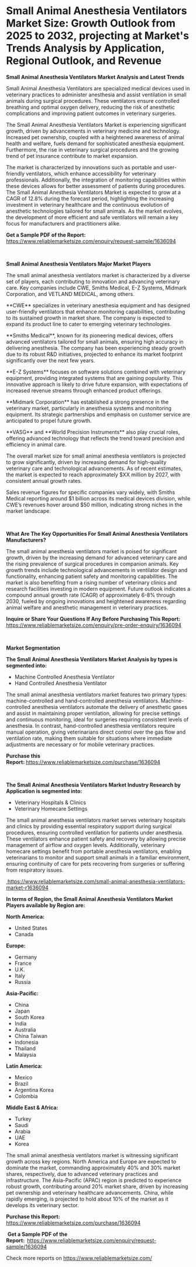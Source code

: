 <p><h1>Small Animal Anesthesia Ventilators Market Size: Growth Outlook from 2025 to 2032, projecting at Market's Trends Analysis by Application, Regional Outlook, and Revenue</h1></p><p><strong>Small Animal Anesthesia Ventilators Market Analysis and Latest Trends</strong></p>
<p><p>Small Animal Anesthesia Ventilators are specialized medical devices used in veterinary practices to administer anesthesia and assist ventilation in small animals during surgical procedures. These ventilators ensure controlled breathing and optimal oxygen delivery, reducing the risk of anesthetic complications and improving patient outcomes in veterinary surgeries.</p><p>The Small Animal Anesthesia Ventilators Market is experiencing significant growth, driven by advancements in veterinary medicine and technology. Increased pet ownership, coupled with a heightened awareness of animal health and welfare, fuels demand for sophisticated anesthesia equipment. Furthermore, the rise in veterinary surgical procedures and the growing trend of pet insurance contribute to market expansion.</p><p>The market is characterized by innovations such as portable and user-friendly ventilators, which enhance accessibility for veterinary professionals. Additionally, the integration of monitoring capabilities within these devices allows for better assessment of patients during procedures. The Small Animal Anesthesia Ventilators Market is expected to grow at a CAGR of 12.8% during the forecast period, highlighting the increasing investment in veterinary healthcare and the continuous evolution of anesthetic technologies tailored for small animals. As the market evolves, the development of more efficient and safe ventilators will remain a key focus for manufacturers and practitioners alike.</p></p>
<p><strong>Get a Sample PDF of the Report:&nbsp;</strong> <a href="https://www.reliablemarketsize.com/enquiry/request-sample/1636094?utm_campaign=3108&utm_medium=2&utm_source=Github&utm_content=ia&utm_term=23032025&utm_id=small-animal-anesthesia-ventilators">https://www.reliablemarketsize.com/enquiry/request-sample/1636094</a></p>
<p>&nbsp;</p>
<p><strong>Small Animal Anesthesia Ventilators Major Market Players</strong></p>
<p><p>The small animal anesthesia ventilators market is characterized by a diverse set of players, each contributing to innovation and advancing veterinary care. Key companies include CWE, Smiths Medical, E-Z Systems, Midmark Corporation, and VETLAND MEDICAL, among others. </p><p>**CWE** specializes in veterinary anesthesia equipment and has designed user-friendly ventilators that enhance monitoring capabilities, contributing to its sustained growth in market share. The company is expected to expand its product line to cater to emerging veterinary technologies.</p><p>**Smiths Medical**, known for its pioneering medical devices, offers advanced ventilators tailored for small animals, ensuring high accuracy in delivering anesthesia. The company has been experiencing steady growth due to its robust R&D initiatives, projected to enhance its market footprint significantly over the next few years.</p><p>**E-Z Systems** focuses on software solutions combined with veterinary equipment, providing integrated systems that are gaining popularity. This innovative approach is likely to drive future expansion, with expectations of increased revenue streams through enhanced product offerings.</p><p>**Midmark Corporation** has established a strong presence in the veterinary market, particularly in anesthesia systems and monitoring equipment. Its strategic partnerships and emphasis on customer service are anticipated to propel future growth.</p><p>**VASG** and **World Precision Instruments** also play crucial roles, offering advanced technology that reflects the trend toward precision and efficiency in animal care.</p><p>The overall market size for small animal anesthesia ventilators is projected to grow significantly, driven by increasing demand for high-quality veterinary care and technological advancements. As of recent estimates, the market is expected to reach approximately $XX million by 2027, with consistent annual growth rates. </p><p>Sales revenue figures for specific companies vary widely, with Smiths Medical reporting around $1 billion across its medical devices division, while CWE’s revenues hover around $50 million, indicating strong niches in the market landscape.</p></p>
<p>&nbsp;</p>
<p><strong>What Are The Key Opportunities For Small Animal Anesthesia Ventilators Manufacturers?</strong></p>
<p><p>The small animal anesthesia ventilators market is poised for significant growth, driven by the increasing demand for advanced veterinary care and the rising prevalence of surgical procedures in companion animals. Key growth trends include technological advancements in ventilator design and functionality, enhancing patient safety and monitoring capabilities. The market is also benefiting from a rising number of veterinary clinics and research facilities investing in modern equipment. Future outlook indicates a compound annual growth rate (CAGR) of approximately 6-8% through 2030, fueled by ongoing innovations and heightened awareness regarding animal welfare and anesthetic management in veterinary practices.</p></p>
<p><strong>Inquire or Share Your Questions If Any Before Purchasing This Report:</strong> <a href="https://www.reliablemarketsize.com/enquiry/pre-order-enquiry/1636094?utm_campaign=3108&utm_medium=2&utm_source=Github&utm_content=ia&utm_term=23032025&utm_id=small-animal-anesthesia-ventilators">https://www.reliablemarketsize.com/enquiry/pre-order-enquiry/1636094</a></p>
<p>&nbsp;</p>
<p><strong>Market Segmentation</strong></p>
<p><strong>The Small Animal Anesthesia Ventilators Market Analysis by types is segmented into:</strong></p>
<p><ul><li>Machine Controlled Anesthesia Ventilator</li><li>Hand Controlled Anesthesia Ventilator</li></ul></p>
<p><p>The small animal anesthesia ventilators market features two primary types: machine-controlled and hand-controlled anesthesia ventilators. Machine-controlled anesthesia ventilators automate the delivery of anesthetic gases and assist in maintaining proper ventilation, allowing for precise settings and continuous monitoring, ideal for surgeries requiring consistent levels of anesthesia. In contrast, hand-controlled anesthesia ventilators require manual operation, giving veterinarians direct control over the gas flow and ventilation rate, making them suitable for situations where immediate adjustments are necessary or for mobile veterinary practices.</p></p>
<p><strong>Purchase this Report:&nbsp;</strong><a href="https://www.reliablemarketsize.com/purchase/1636094?utm_campaign=3108&utm_medium=2&utm_source=Github&utm_content=ia&utm_term=23032025&utm_id=small-animal-anesthesia-ventilators">https://www.reliablemarketsize.com/purchase/1636094</a></p>
<p>&nbsp;</p>
<p><strong>The Small Animal Anesthesia Ventilators Market Industry Research by Application is segmented into:</strong></p>
<p><ul><li>Veterinary Hospitals & Clinics</li><li>Veterinary Homecare Settings</li></ul></p>
<p><p>The small animal anesthesia ventilators market serves veterinary hospitals and clinics by providing essential respiratory support during surgical procedures, ensuring controlled ventilation for patients under anesthesia. These ventilators enhance patient safety and recovery by allowing precise management of airflow and oxygen levels. Additionally, veterinary homecare settings benefit from portable anesthesia ventilators, enabling veterinarians to monitor and support small animals in a familiar environment, ensuring continuity of care for pets recovering from surgeries or suffering from respiratory issues.</p></p>
<p><a href="https://www.reliablemarketsize.com/small-animal-anesthesia-ventilators-market-r1636094?utm_campaign=3108&utm_medium=2&utm_source=Github&utm_content=ia&utm_term=23032025&utm_id=small-animal-anesthesia-ventilators">&nbsp;https://www.reliablemarketsize.com/small-animal-anesthesia-ventilators-market-r1636094</a></p>
<p><strong>In terms of Region, the Small Animal Anesthesia Ventilators Market Players available by Region are:</strong></p>
<p>
    <p> <strong> North America: </strong>
        <ul>
            <li>United States</li>
            <li>Canada</li>
        </ul>
        </p> 
    <p> <strong> Europe: </strong>
        <ul>
            <li>Germany</li>
            <li>France</li>
            <li>U.K.</li>
            <li>Italy</li>
            <li>Russia</li>
        </ul>
        </p> 
    <p> <strong> Asia-Pacific: </strong>
        <ul>
            <li>China</li>
            <li>Japan</li>
            <li>South Korea</li>
            <li>India</li>
            <li>Australia</li>
            <li>China Taiwan</li>
            <li>Indonesia</li>
            <li>Thailand</li>
            <li>Malaysia</li>
        </ul>
        </p> 
    <p> <strong> Latin America: </strong>
        <ul>
            <li>Mexico</li>
            <li>Brazil</li>
            <li>Argentina Korea</li>
            <li>Colombia</li>
        </ul>
        </p> 
    <p> <strong> Middle East & Africa: </strong>
        <ul>
            <li>Turkey</li>
            <li>Saudi</li>
            <li>Arabia</li>
            <li>UAE</li>
            <li>Korea</li>
        </ul>
    </p>
    </p>
<p><p>The small animal anesthesia ventilators market is witnessing significant growth across key regions. North America and Europe are expected to dominate the market, commanding approximately 40% and 30% market shares, respectively, due to advanced veterinary practices and infrastructure. The Asia-Pacific (APAC) region is predicted to experience robust growth, contributing around 20% market share, driven by increasing pet ownership and veterinary healthcare advancements. China, while rapidly emerging, is projected to hold about 10% of the market as it develops its veterinary sector.</p></p>
<p><strong>Purchase this Report: </strong><a href="https://www.reliablemarketsize.com/purchase/1636094?utm_campaign=3108&utm_medium=2&utm_source=Github&utm_content=ia&utm_term=23032025&utm_id=small-animal-anesthesia-ventilators">https://www.reliablemarketsize.com/purchase/1636094</a></p>
<p>&nbsp;<strong>Get a Sample PDF of the Report:&nbsp;&nbsp;</strong><a href="https://www.reliablemarketsize.com/enquiry/request-sample/1636094?utm_campaign=3108&utm_medium=2&utm_source=Github&utm_content=ia&utm_term=23032025&utm_id=small-animal-anesthesia-ventilators">https://www.reliablemarketsize.com/enquiry/request-sample/1636094</a></p>
<p><strong></strong></p>
<p>Check more reports on <a href="https://www.reliablemarketsize.com/?utm_campaign=3108&utm_medium=2&utm_source=Github&utm_content=ia&utm_term=23032025&utm_id=small-animal-anesthesia-ventilators">https://www.reliablemarketsize.com/</a></p>